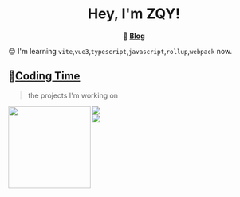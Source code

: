 <h1 align="center">
  Hey, I'm ZQY!
</h1>

<p align="center">
    📝
    <b><a href="https://zqy233.github.io/vite-vue-blog/">Blog</a></b>
</p>

😊 I'm learning `vite`,`vue3`,`typescript`,`javascript`,`rollup`,`webpack` now.

## 🌠[Coding Time](https://wakatime.com/@Younger)
> the projects I'm working on

<!-- ![My stats](https://github-readme-stats.vercel.app/api?username=younger-1&theme=calm&show_icons=true) -->
<!-- ![Top Langs](https://github-readme-stats.vercel.app/api/top-langs/?username=younger-1&hide=html,css,Jupyter+Notebook,ruby,javascript&theme=calm&langs_count=6) -->

<div>
  <a href="https://github.com/zqy233">
  <img height="165" align="left" src="https://github-readme-stats.vercel.app/api/top-langs/?username=zqy233&layout=compact" />
</a>
  <a href="https://github.com/zqy233">
  <img  src="https://github-readme-stats.vercel.app/api?username=zqy233&theme=prussian&show_icons=true&count_private=true" />
</a>
  
</a>
   
</div>




 
 


<img align="center" src="https://activity-graph.herokuapp.com/graph?username=zqy233&theme=xcode" />

